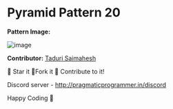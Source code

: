 # Pyramid Pattern 20

**Pattern Image:**

![image](../../img/pyramidpattern20.PNG)

**Contributor:** [Taduri Saimahesh](https://github.com/saimaheshtaduri)

:star2: Star it :fork_and_knife:Fork it :handshake: Contribute to it!

Discord server - http://pragmaticprogrammer.in/discord

Happy Coding :purple_heart:
